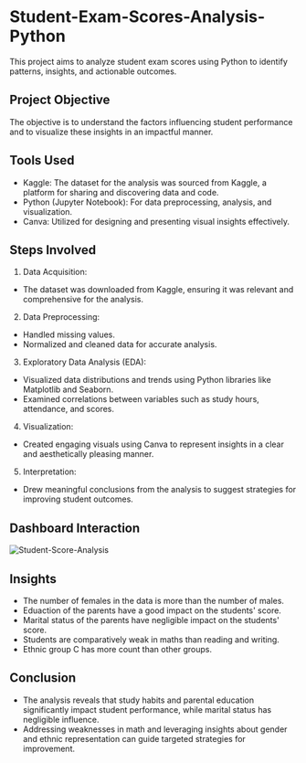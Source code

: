 # Student-Exam-Scores-Analysis-Python
This project aims to analyze student exam scores using Python to identify patterns, insights, and actionable outcomes.

## Project Objective
The objective is to understand the factors influencing student performance and to visualize these insights in an impactful manner.

## Tools Used
- Kaggle: The dataset for the analysis was sourced from Kaggle, a platform for sharing and discovering data and code.
- Python (Jupyter Notebook): For data preprocessing, analysis, and visualization.
- Canva: Utilized for designing and presenting visual insights effectively.

## Steps Involved
1. Data Acquisition:
- The dataset was downloaded from Kaggle, ensuring it was relevant and comprehensive for the analysis.
2. Data Preprocessing:
- Handled missing values.
- Normalized and cleaned data for accurate analysis.
3. Exploratory Data Analysis (EDA):
- Visualized data distributions and trends using Python libraries like Matplotlib and Seaborn.
- Examined correlations between variables such as study hours, attendance, and scores.
4. Visualization:
- Created engaging visuals using Canva to represent insights in a clear and aesthetically pleasing manner.
5. Interpretation:
- Drew meaningful conclusions from the analysis to suggest strategies for improving student outcomes.

## Dashboard Interaction
![Student-Score-Analysis](https://github.com/user-attachments/assets/2c4660e7-3905-4397-a6f8-2b3f4ae3fcf6)


## Insights
- The number of females in the data is more than the number of males.
- Eduaction of the parents have a good impact on the students' score.
- Marital status of the parents have negligible impact on the students' score.
- Students are comparatively weak in maths than reading and writing.
- Ethnic group C  has more count than other groups.

## Conclusion
- The analysis reveals that study habits and parental education significantly impact student performance, while marital status has negligible influence.
-  Addressing weaknesses in math and leveraging insights about gender and ethnic representation can guide targeted strategies for improvement.


